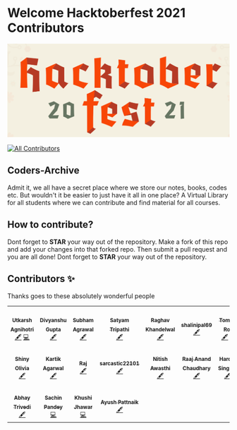# Welcome Hacktoberfest 2021 Contributors  
<a>[<img src="https://github.com/agniutkarsh/GitHubGraduation-2021/blob/main/Screenshot%202021-09-15%20at%2011.44.40%20AM.png" width="1000px">](https://agniutkarsh.com)</a>
<!-- ALL-CONTRIBUTORS-BADGE:START - Do not remove or modify this section -->
[![All Contributors](https://img.shields.io/badge/all_contributors-18-orange.svg?style=flat-square)](#contributors-)
<!-- ALL-CONTRIBUTORS-BADGE:END -->
## Coders-Archive
Admit it, we all have a secret place where we store our notes, books, codes etc. But wouldn't it be easier to just have it all in one place? A Virtual Library for all students where we can contribute and find material for all courses.

## How to contribute?

Dont forget to **STAR** your way out of the repository. Make a fork of this repo and add your changes into that forked repo. Then submit a pull request and you are all done! Dont forget to **STAR** your way out of the repository.

## Contributors ✨

Thanks goes to these absolutely wonderful people <!-- ([emoji key](https://allcontributors.org/docs/en/emoji-key)): -->

<!-- ALL-CONTRIBUTORS-LIST:START - Do not remove or modify this section -->
<!-- prettier-ignore-start -->
<!-- markdownlint-disable -->
<table>
  <tr>
    <td align="center"><a href="http://agniutkarsh.com"><img src="https://avatars2.githubusercontent.com/u/30363000?v=4?s=100" width="100px;" alt=""/><br /><sub><b>Utkarsh Agnihotri</b></sub></a><br /><a href="#content-Zenix27" title="Content">🖋</a> <a href="https://github.com/Open-Source-Contributors-IU/coders-archive/commits?author=Zenix27" title="Code">💻</a></td>
    <td align="center"><a href="https://divyanshu799.github.io/myportfolio/"><img src="https://avatars3.githubusercontent.com/u/52619165?v=4?s=100" width="100px;" alt=""/><br /><sub><b>Divyanshu Gupta</b></sub></a><br /><a href="#content-divyanshu799" title="Content">🖋</a></td>
    <td align="center"><a href="https://github.com/subhamagrawal7"><img src="https://avatars0.githubusercontent.com/u/34346812?v=4?s=100" width="100px;" alt=""/><br /><sub><b>Subham Agrawal</b></sub></a><br /><a href="#content-subhamagrawal7" title="Content">🖋</a></td>
    <td align="center"><a href="https://github.com/satyam12345678"><img src="https://avatars2.githubusercontent.com/u/50956927?v=4?s=100" width="100px;" alt=""/><br /><sub><b>Satyam Tripathi</b></sub></a><br /><a href="#content-satyam12345678" title="Content">🖋</a></td>
    <td align="center"><a href="https://github.com/rkraghavkh18"><img src="https://avatars3.githubusercontent.com/u/57208426?v=4?s=100" width="100px;" alt=""/><br /><sub><b>Raghav Khandelwal</b></sub></a><br /><a href="#content-rkraghavkh18" title="Content">🖋</a></td>
    <td align="center"><a href="https://github.com/shalinipal69"><img src="https://avatars1.githubusercontent.com/u/63445999?v=4?s=100" width="100px;" alt=""/><br /><sub><b>shalinipal69</b></sub></a><br /><a href="#content-shalinipal69" title="Content">🖋</a></td>
    <td align="center"><a href="https://github.com/TomasRoj"><img src="https://avatars0.githubusercontent.com/u/42382743?v=4?s=100" width="100px;" alt=""/><br /><sub><b>Tomáš Roj</b></sub></a><br /><a href="#content-TomasRoj" title="Content">🖋</a> <a href="https://github.com/Open-Source-Contributors-IU/coders-archive/commits?author=TomasRoj" title="Documentation">📖</a></td>
  </tr>
  <tr>
    <td align="center"><a href="http://worldcreativelife.wordpress.com"><img src="https://avatars0.githubusercontent.com/u/43174904?v=4?s=100" width="100px;" alt=""/><br /><sub><b>Shiny Olivia</b></sub></a><br /><a href="#content-olivia26" title="Content">🖋</a></td>
    <td align="center"><a href="https://www.kartikagrawal.in/"><img src="https://avatars1.githubusercontent.com/u/57009207?v=4?s=100" width="100px;" alt=""/><br /><sub><b>Kartik Agarwal</b></sub></a><br /><a href="#content-kartikagarwal9" title="Content">🖋</a></td>
    <td align="center"><a href="https://github.com/rajcodeslab"><img src="https://avatars1.githubusercontent.com/u/73049557?v=4?s=100" width="100px;" alt=""/><br /><sub><b>Raj</b></sub></a><br /><a href="#content-rajcodeslab" title="Content">🖋</a></td>
    <td align="center"><a href="https://github.com/sarcastic22101"><img src="https://avatars2.githubusercontent.com/u/44620224?v=4?s=100" width="100px;" alt=""/><br /><sub><b>sarcastic22101</b></sub></a><br /><a href="#content-sarcastic22101" title="Content">🖋</a></td>
    <td align="center"><a href="https://github.com/nitish-awasthi"><img src="https://avatars3.githubusercontent.com/u/61836272?v=4?s=100" width="100px;" alt=""/><br /><sub><b>Nitish Awasthi</b></sub></a><br /><a href="#content-nitish-awasthi" title="Content">🖋</a></td>
    <td align="center"><a href="https://github.com/TechnicallyItsPossible"><img src="https://avatars.githubusercontent.com/u/49406400?v=4?s=100" width="100px;" alt=""/><br /><sub><b>Raaj Anand Chaudhary</b></sub></a><br /><a href="#content-TechnicallyItsPossible" title="Content">🖋</a></td>
    <td align="center"><a href="https://github.com/hardik3008"><img src="https://avatars.githubusercontent.com/u/63361745?v=4?s=100" width="100px;" alt=""/><br /><sub><b>Hardik Singhal</b></sub></a><br /><a href="#content-hardik3008" title="Content">🖋</a></td>
  </tr>
  <tr>
    <td align="center"><a href="https://github.com/AbhayTrivedi"><img src="https://avatars.githubusercontent.com/u/63183752?v=4?s=100" width="100px;" alt=""/><br /><sub><b>Abhay Trivedi</b></sub></a><br /><a href="#content-AbhayTrivedi" title="Content">🖋</a></td>
    <td align="center"><a href="https://skpandey885.me/"><img src="https://avatars.githubusercontent.com/u/78532081?v=4?s=100" width="100px;" alt=""/><br /><sub><b>Sachin Pandey</b></sub></a><br /><a href="https://github.com/Open-Source-Contributors-IU/coders-archive/commits?author=skpandey885" title="Code">💻</a></td>
    <td align="center"><a href="https://github.com/khushijhawar"><img src="https://avatars.githubusercontent.com/u/68249821?v=4?s=100" width="100px;" alt=""/><br /><sub><b>Khushi Jhawar</b></sub></a><br /><a href="https://github.com/Open-Source-Contributors-IU/coders-archive/commits?author=khushijhawar" title="Code">💻</a></td>
    <td align="center"><a href="https://github.com/Ayu10x"><img src="https://avatars.githubusercontent.com/u/76760708?v=4?s=100" width="100px;" alt=""/><br /><sub><b>Ayush Pattnaik</b></sub></a><br /><a href="#content-Ayu10x" title="Content">🖋</a></td>
  </tr>
</table>

<!-- markdownlint-restore -->
<!-- prettier-ignore-end -->

<!-- ALL-CONTRIBUTORS-LIST:END -->


